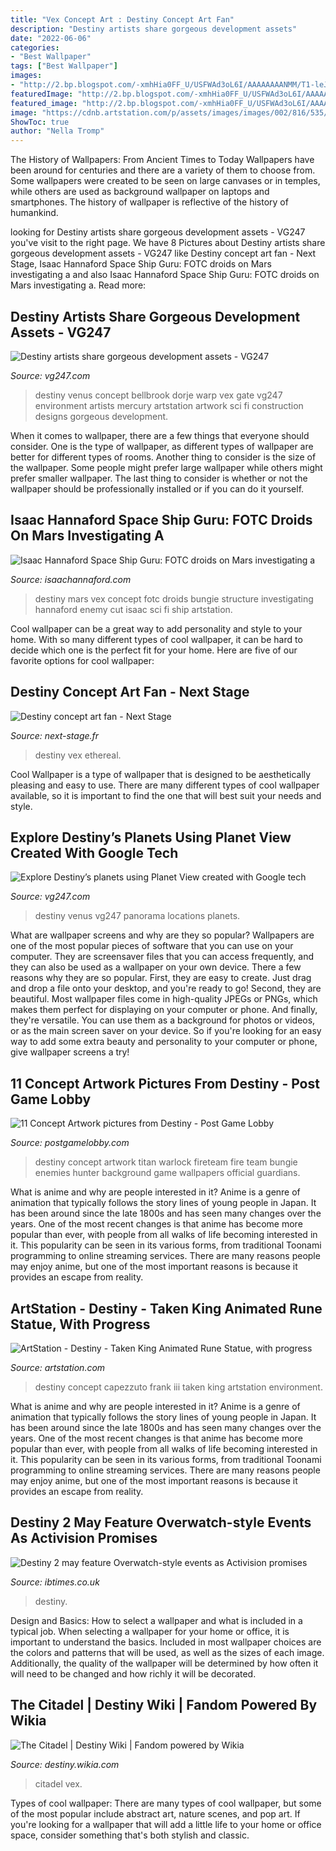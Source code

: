```yaml
---
title: "Vex Concept Art : Destiny Concept Art Fan"
description: "Destiny artists share gorgeous development assets"
date: "2022-06-06"
categories:
- "Best Wallpaper"
tags: ["Best Wallpaper"]
images:
- "http://2.bp.blogspot.com/-xmhHia0FF_U/USFWAd3oL6I/AAAAAAAANMM/T1-leJwlmOk/s1600/fire-team-concept-art-destiny.jpg"
featuredImage: "http://2.bp.blogspot.com/-xmhHia0FF_U/USFWAd3oL6I/AAAAAAAANMM/T1-leJwlmOk/s1600/fire-team-concept-art-destiny.jpg"
featured_image: "http://2.bp.blogspot.com/-xmhHia0FF_U/USFWAd3oL6I/AAAAAAAANMM/T1-leJwlmOk/s1600/fire-team-concept-art-destiny.jpg"
image: "https://cdnb.artstation.com/p/assets/images/images/002/816/535/large/frank-capezzuto-iii-fc-30.jpg?1466047331"
ShowToc: true
author: "Nella Tromp"
---
```



The History of Wallpapers: From Ancient Times to Today
Wallpapers have been around for centuries and there are a variety of them to choose from. Some wallpapers were created to be seen on large canvases or in temples, while others are used as background wallpaper on laptops and smartphones. The history of wallpaper is reflective of the history of humankind.

	

		
looking for Destiny artists share gorgeous development assets - VG247 you've visit to the right page. We have 8 Pictures about Destiny artists share gorgeous development assets - VG247 like Destiny concept art fan - Next Stage, Isaac Hannaford Space Ship Guru: FOTC droids on Mars investigating a and also Isaac Hannaford Space Ship Guru: FOTC droids on Mars investigating a. Read more:
		
    
## Destiny Artists Share Gorgeous Development Assets - VG247

<img loading=lazy src="https://assets.vg247.com/current/2014/10/destiny_bellbrook_concept_3.jpg" onerror="this.onerror=null;this.src='https://tse2.mm.bing.net/th?id=OIP.eH4DB1qMVCvZ3tZo5ug4YgHaEu&amp;pid=15.1';" alt="Destiny artists share gorgeous development assets - VG247">

_Source: vg247.com_

>destiny venus concept bellbrook dorje warp vex gate vg247 environment artists mercury artstation artwork sci fi construction designs gorgeous development. 

	

When it comes to wallpaper, there are a few things that everyone should consider. One is the type of wallpaper, as different types of wallpaper are better for different types of rooms. Another thing to consider is the size of the wallpaper. Some people might prefer large wallpaper while others might prefer smaller wallpaper. The last thing to consider is whether or not the wallpaper should be professionally installed or if you can do it yourself.

    
## Isaac Hannaford Space Ship Guru: FOTC Droids On Mars Investigating A

<img loading=lazy src="http://2.bp.blogspot.com/-rkFUdO4xAyg/VF6Wz4Hka4I/AAAAAAAAAuI/pnHUXIYSRdY/s1600/88b.jpg" onerror="this.onerror=null;this.src='https://tse3.mm.bing.net/th?id=OIP.t80klBjQkwpUwbrf0hoozgHaDn&amp;pid=15.1';" alt="Isaac Hannaford Space Ship Guru: FOTC droids on Mars investigating a">

_Source: isaachannaford.com_

>destiny mars vex concept fotc droids bungie structure investigating hannaford enemy cut isaac sci fi ship artstation. 

	

Cool wallpaper can be a great way to add personality and style to your home. With so many different types of cool wallpaper, it can be hard to decide which one is the perfect fit for your home. Here are five of our favorite options for cool wallpaper: 

    
## Destiny Concept Art Fan - Next Stage

<img loading=lazy src="https://www.next-stage.fr/wp-content/uploads/2015/06/rr8Cuyp.jpg" onerror="this.onerror=null;this.src='https://tse3.mm.bing.net/th?id=OIP.DKQUngt0lsfkTRyR2e44MgHaFC&amp;pid=15.1';" alt="Destiny concept art fan - Next Stage">

_Source: next-stage.fr_

>destiny vex ethereal. 

	

Cool Wallpaper is a type of wallpaper that is designed to be aesthetically pleasing and easy to use. There are many different types of cool wallpaper available, so it is important to find the one that will best suit your needs and style.

    
## Explore Destiny’s Planets Using Planet View Created With Google Tech

<img loading=lazy src="http://assets.vg247.com/current/2014/07/destiny_venus.jpg" onerror="this.onerror=null;this.src='https://tse1.mm.bing.net/th?id=OIP.6exZa3ahWYwbZnkj5SSVvwHaC9&amp;pid=15.1';" alt="Explore Destiny’s planets using Planet View created with Google tech">

_Source: vg247.com_

>destiny venus vg247 panorama locations planets. 

	

What are wallpaper screens and why are they so popular?
Wallpapers are one of the most popular pieces of software that you can use on your computer. They are screensaver files that you can access frequently, and they can also be used as a wallpaper on your own device. There a few reasons why they are so popular. First, they are easy to create. Just drag and drop a file onto your desktop, and you're ready to go! Second, they are beautiful. Most wallpaper files come in high-quality JPEGs or PNGs, which makes them perfect for displaying on your computer or phone. And finally, they're versatile. You can use them as a background for photos or videos, or as the main screen saver on your device. So if you're looking for an easy way to add some extra beauty and personality to your computer or phone, give wallpaper screens a try!

    
## 11 Concept Artwork Pictures From Destiny - Post Game Lobby

<img loading=lazy src="http://2.bp.blogspot.com/-xmhHia0FF_U/USFWAd3oL6I/AAAAAAAANMM/T1-leJwlmOk/s1600/fire-team-concept-art-destiny.jpg" onerror="this.onerror=null;this.src='https://tse1.mm.bing.net/th?id=OIP.9gkg3jtx2TyWMf2k0xMt2gHaDr&amp;pid=15.1';" alt="11 Concept Artwork pictures from Destiny - Post Game Lobby">

_Source: postgamelobby.com_

>destiny concept artwork titan warlock fireteam fire team bungie enemies hunter background game wallpapers official guardians. 

	

What is anime and why are people interested in it?
Anime is a genre of animation that typically follows the story lines of young people in Japan. It has been around since the late 1800s and has seen many changes over the years. One of the most recent changes is that anime has become more popular than ever, with people from all walks of life becoming interested in it. This popularity can be seen in its various forms, from traditional Toonami programming to online streaming services. There are many reasons people may enjoy anime, but one of the most important reasons is because it provides an escape from reality.

    
## ArtStation - Destiny - Taken King Animated Rune Statue, With Progress

<img loading=lazy src="https://cdnb.artstation.com/p/assets/images/images/002/816/535/large/frank-capezzuto-iii-fc-30.jpg?1466047331" onerror="this.onerror=null;this.src='https://tse2.mm.bing.net/th?id=OIP.tgluBjRBBecgYMHvHnq0PwHaLU&amp;pid=15.1';" alt="ArtStation - Destiny - Taken King Animated Rune Statue, with progress">

_Source: artstation.com_

>destiny concept capezzuto frank iii taken king artstation environment. 

	

What is anime and why are people interested in it?
Anime is a genre of animation that typically follows the story lines of young people in Japan. It has been around since the late 1800s and has seen many changes over the years. One of the most recent changes is that anime has become more popular than ever, with people from all walks of life becoming interested in it. This popularity can be seen in its various forms, from traditional Toonami programming to online streaming services. There are many reasons people may enjoy anime, but one of the most important reasons is because it provides an escape from reality.

    
## Destiny 2 May Feature Overwatch-style Events As Activision Promises

<img loading=lazy src="https://d.ibtimes.co.uk/en/full/1598556/destiny-2.png" onerror="this.onerror=null;this.src='https://tse4.mm.bing.net/th?id=OIP.q0URDlpeFyS_aLL-X3wAswHaD8&amp;pid=15.1';" alt="Destiny 2 may feature Overwatch-style events as Activision promises">

_Source: ibtimes.co.uk_

>destiny. 

	

Design and Basics: How to select a wallpaper and what is included in a typical job.
When selecting a wallpaper for your home or office, it is important to understand the basics. Included in most wallpaper choices are the colors and patterns that will be used, as well as the sizes of each image. Additionally, the quality of the wallpaper will be determined by how often it will need to be changed and how richly it will be decorated.

    
## The Citadel | Destiny Wiki | Fandom Powered By Wikia

<img loading=lazy src="http://vignette1.wikia.nocookie.net/destinypedia/images/a/a2/Citadel.jpg/revision/latest?cb=20130322015500" onerror="this.onerror=null;this.src='https://tse3.mm.bing.net/th?id=OIP.SnzcJmo3unUWLTny5tlqCQHaEo&amp;pid=15.1';" alt="The Citadel | Destiny Wiki | Fandom powered by Wikia">

_Source: destiny.wikia.com_

>citadel vex. 

	

Types of cool wallpaper:
There are many types of cool wallpaper, but some of the most popular include abstract art, nature scenes, and pop art. If you're looking for a wallpaper that will add a little life to your home or office space, consider something that's both stylish and classic.

